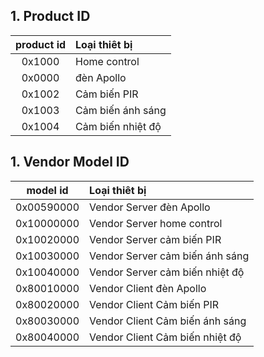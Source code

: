 ## 1. Product ID

| product id | Loại thiêt bị |
| :---: | :--- |
| 0x1000 | Home control |
| 0x0000 | đèn Apollo |
| 0x1002 | Cảm biến PIR |
| 0x1003 | Cảm biến ánh sáng |
| 0x1004 | Cảm biến nhiệt độ |

## 1. Vendor Model ID

| model id | Loại thiêt bị |
| :---: | :--- |
| 0x00590000 | Vendor Server đèn Apollo |
| 0x10000000 | Vendor Server home control |
| 0x10020000 | Vendor Server cảm biến PIR |
| 0x10030000 | Vendor Server cảm biến ánh sáng |
| 0x10040000 | Vendor Server cảm biến nhiệt độ |
| 0x80010000 | Vendor Client đèn Apollo |
| 0x80020000 | Vendor Client Cảm biến PIR |
| 0x80030000 | Vendor Client Cảm biến ánh sáng |
| 0x80040000 | Vendor Client Cảm biến nhiệt độ |
